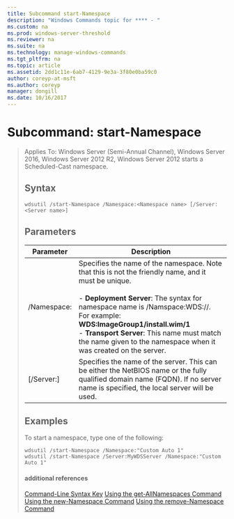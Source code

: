 ```yaml
---
title: Subcommand start-Namespace
description: "Windows Commands topic for **** - "
ms.custom: na
ms.prod: windows-server-threshold
ms.reviewer: na
ms.suite: na
ms.technology: manage-windows-commands
ms.tgt_pltfrm: na
ms.topic: article
ms.assetid: 2dd1c11e-6ab7-4129-9e3a-3f80e0ba59c0
author: coreyp-at-msft
ms.author: coreyp
manager: dongill
ms.date: 10/16/2017
---
```

# Subcommand: start-Namespace

> Applies To: Windows Server (Semi-Annual Channel), Windows Server 2016, Windows Server 2012 R2, Windows Server 2012
> starts a Scheduled-Cast namespace.
> ## Syntax
> ```
> wdsutil /start-Namespace /Namespace:<Namespace name> [/Server:<Server name>]
> ```
> ## Parameters
> 
> |          Parameter          |                                                                                                                                                                                             Description                                                                                                                                                                                             |
> |-----------------------------|-----------------------------------------------------------------------------------------------------------------------------------------------------------------------------------------------------------------------------------------------------------------------------------------------------------------------------------------------------------------------------------------------------|
> | /Namespace:<Namespace name> | Specifies the name of the namespace. Note that this is not the friendly name, and it must be unique.<br /><br />-   **Deployment Server**: The syntax for namespace name is /Namspace:WDS:<Image group>/<Image name>/<Index>. For example: **WDS:ImageGroup1/install.wim/1**<br />-   **Transport Server**: This name must match the name given to the namespace when it was created on the server. |
> |   [/Server:<Server name>]   |                                                                                                           Specifies the name of the server. This can be either the NetBIOS name or the fully qualified domain name (FQDN). If no server name is specified, the local server will be used.                                                                                                           |
> 
> ## <a name="BKMK_examples"></a>Examples
> To start a namespace, type one of the following:
> ```
> wdsutil /start-Namespace /Namespace:"Custom Auto 1"
> wdsutil /start-Namespace /Server:MyWDSServer /Namespace:"Custom Auto 1"
> ```
> #### additional references
> [Command-Line Syntax Key](command-line-syntax-key.md)
> [Using the get-AllNamespaces Command](using-the-get-allnamespaces-command.md)
> [Using the new-Namespace Command](using-the-new-namespace-command.md)
> [Using the remove-Namespace Command](using-the-remove-namespace-command.md)
